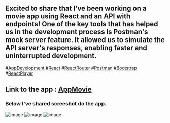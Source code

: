 ## Excited to share that I've been working on a  movie app using React and an API with endpoints! One of the key tools that has helped us in the development process is Postman's mock server feature. It allowed us to simulate the API server's responses, enabling faster and uninterrupted development. 
#[AppDevelopment](https://github.com/fersilva362/frontEndMovies) #[React](https://react.dev/) #[ReactRouter](https://reactrouter.com/en/main) #[Postman](https://www.postman.com/)  #[Bootstrap](https://getbootstrap.com/) #[ReactPlayer](https://www.npmjs.com/package/react-player)
## Link to the app : [AppMovie](https://658b64b42ac877af57dd93a7--lambent-eclair-41d161.netlify.app/)
### Below I've shared screeshot do the app.
![image](https://github.com/fersilva362/frontEndMovies/assets/78646102/602e1fbe-6b70-408b-9467-c70b35a214bd)
![image](https://github.com/fersilva362/frontEndMovies/assets/78646102/10e3b9e2-b535-4bb0-a84e-ff3d15fb4ec4)
![image](https://github.com/fersilva362/frontEndMovies/assets/78646102/82ecb1a8-5b9e-40e5-9d24-23df914358f6)



